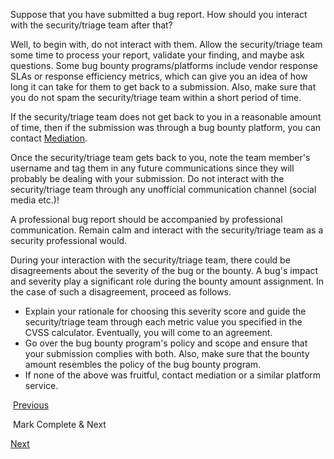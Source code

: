 Suppose that you have submitted a bug report. How should you interact with the security/triage team after that?

Well, to begin with, do not interact with them. Allow the security/triage team some time to process your report, validate your finding, and maybe ask questions. Some bug bounty programs/platforms include vendor response SLAs or response efficiency metrics, which can give you an idea of how long it can take for them to get back to a submission. Also, make sure that you do not spam the security/triage team within a short period of time.

If the security/triage team does not get back to you in a reasonable amount of time, then if the submission was through a bug bounty platform, you can contact [Mediation](https://docs.hackerone.com/hackers/hacker-mediation.html).

Once the security/triage team gets back to you, note the team member's username and tag them in any future communications since they will probably be dealing with your submission. Do not interact with the security/triage team through any unofficial communication channel (social media etc.)!

A professional bug report should be accompanied by professional communication. Remain calm and interact with the security/triage team as a security professional would.

During your interaction with the security/triage team, there could be disagreements about the severity of the bug or the bounty. A bug's impact and severity play a significant role during the bounty amount assignment. In the case of such a disagreement, proceed as follows.

- Explain your rationale for choosing this severity score and guide the security/triage team through each metric value you specified in the CVSS calculator. Eventually, you will come to an agreement.
- Go over the bug bounty program's policy and scope and ensure that your submission complies with both. Also, make sure that the bounty amount resembles the policy of the bug bounty program.
- If none of the above was fruitful, contact mediation or a similar platform service.

 [Previous](https://academy.hackthebox.com/module/161/section/1506)

 Mark Complete & Next

[Next](https://academy.hackthebox.com/module/161/section/1507)